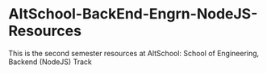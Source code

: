 # AltSchool-BackEnd-Engrn-NodeJS-Resources
This is the second semester resources at AltSchool: School of Engineering, Backend (NodeJS) Track
